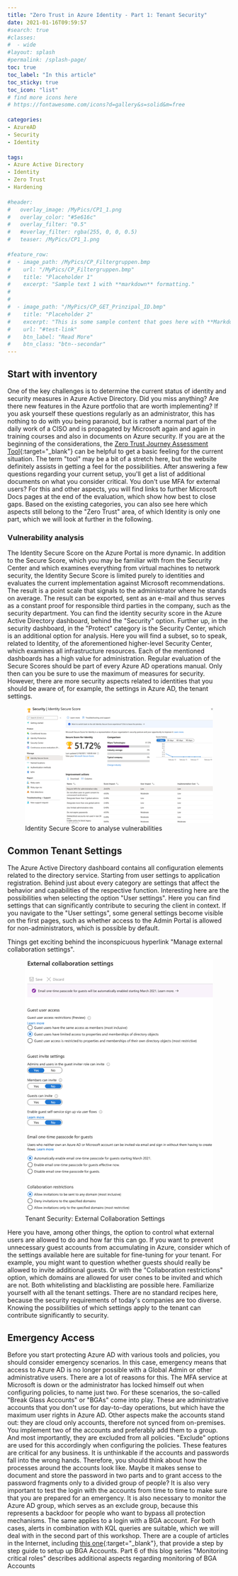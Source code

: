 ```yaml
---
title: "Zero Trust in Azure Identity - Part 1: Tenant Security"
date: 2021-01-16T09:59:57
#search: true
#classes:
#  - wide
#layout: splash
#permalink: /splash-page/
toc: true
toc_label: "In this article"
toc_sticky: true
toc_icon: "list"
# find more icons here
# https://fontawesome.com/icons?d=gallery&s=solid&m=free

categories:
- AzureAD
- Security
- Identity

tags:
- Azure Active Directory
- Identity
- Zero Trust
- Hardening

#header:
#   overlay_image: /MyPics/CP1_1.png
#   overlay_color: "#5e616c"
#   overlay_filter: "0.5"
#   #overlay_filter: rgba(255, 0, 0, 0.5)
#   teaser: /MyPics/CP1_1.png
   
#feature_row:
#  - image_path: /MyPics/CP_Filtergruppen.bmp
#    url: "/MyPics/CP_Filtergruppen.bmp"
#    title: "Placeholder 1"
#    excerpt: "Sample text 1 with **markdown** formatting."
#
#
#  - image_path: "/MyPics/CP_GET_Prinzipal_ID.bmp"
#    title: "Placeholder 2"
#    excerpt: "This is some sample content that goes here with **Markdown** formatting."
#    url: "#test-link"
#    btn_label: "Read More"
#    btn_class: "btn--secondar"
---
```


## Start with inventory

One of the key challenges is to determine the current status of identity and security measures in Azure Active Directory. Did you miss anything? Are there new features in the Azure portfolio that are worth implementing? If you ask yourself these questions regularly as an administrator, this has nothing to do with you being paranoid, but is rather a normal part of the daily work of a CISO and is propagated by Microsoft again and again in training courses and also in documents on Azure security.
If you are at the beginning of the considerations, the [Zero Trust Journey Assessment Tool](https://www.microsoft.com/security/blog/2020/04/02/announcing-microsoft-zero-trust-assessment-tool/){:target="_blank"} can be helpful to get a basic feeling for the current situation.
The term "tool" may be a bit of a stretch here, but the website definitely assists in getting a feel for the possibilities. After answering a few questions regarding your current setup, you'll get a list of additional documents on what you consider critical. You don't use MFA for external users? For this and other aspects, you will find links to further Microsoft Docs pages at the end of the evaluation, which show how best to close gaps.
Based on the existing categories, you can also see here which aspects still belong to the "Zero Trust" area, of which Identity is only one part, which we will look at further in the following.

### Vulnerability analysis

The Identity Secure Score on the Azure Portal is more dynamic. In addition to the Secure Score, which you may be familiar with from the Security Center and which examines everything from virtual machines to network security, the Identity Secure Score is limited purely to identities and evaluates the current implementation against Microsoft recommendations. The result is a point scale that signals to the administrator where he stands on average. The result can be exported, sent as an e-mail and thus serves as a constant proof for responsible third parties in the company, such as the security department. You can find the identity security score in the Azure Active Directory dashboard, behind the "Security" option.
Further up, in the security dashboard, in the "Protect" category is the Security Center, which is an additional option for analysis. Here you will find a subset, so to speak, related to Identity, of the aforementioned higher-level Security Center, which examines all infrastructure resources.
Each of the mentioned dashboards has a high value for administration. Regular evaluation of the Secure Scores should be part of every Azure AD operations manual. Only then can you be sure to use the maximum of measures for security. However, there are more security aspects related to identities that you should be aware of, for example, the settings in Azure AD, the tenant settings.

<figure class="medium">
  <a href="/MyPics/2021-01-14-ZeroTrust_Tenant_Security_II.png"><img src="/MyPics/2021-01-14-ZeroTrust_Tenant_Security_II.png"></a>
  <figcaption>Identity Secure Score to analyse vulnerabilities</figcaption>
</figure>

## Common Tenant Settings

The Azure Active Directory dashboard contains all configuration elements related to the directory service. Starting from user settings to application registration. Behind just about every category are settings that affect the behavior and capabilities of the respective function. Interesting here are the possibilities when selecting the option "User settings". Here you can find settings that can significantly contribute to securing the client in context. If you navigate to the "User settings", some general settings become visible on the first pages, such as whether access to the Admin Portal is allowed for non-administrators, which is possible by default.

Things get exciting behind the inconspicuous hyperlink "Manage external collaboration settings".
<figure class="medium">
  <a href="/MyPics/2021-01-14-ZeroTrust_Tenant_Security_I.png"><img src="/MyPics/2021-01-14-ZeroTrust_Tenant_Security_I.png"></a>
  <figcaption>Tenant Security: External Collaboration Settings</figcaption>
</figure>
Here you have, among other things, the option to control what external users are allowed to do and how far this can go. If you want to prevent unnecessary guest accounts from accumulating in Azure, consider which of the settings available here are suitable for fine-tuning for your tenant. For example, you might want to question whether guests should really be allowed to invite additional guests. Or with the "Collaboration restrictions" option, which domains are allowed for user cones to be invited and which are not. Both whitelisting and blacklisting are possible here.
Familiarize yourself with all the tenant settings. There are no standard recipes here, because the security requirements of today's companies are too diverse. Knowing the possibilities of which settings apply to the tenant can contribute significantly to security.

## Emergency Access

Before you start protecting Azure AD with various tools and policies, you should consider emergency scenarios. In this case, emergency means that access to Azure AD is no longer possible with a Global Admin or other administrative users. There are a lot of reasons for this. The MFA service at Microsoft is down or the administrator has locked himself out when configuring policies, to name just two. For these scenarios, the so-called "Break Glass Accounts" or "BGAs" come into play. These are administrative accounts that you don't use for day-to-day operations, but which have the maximum user rights in Azure AD. Other aspects make the accounts stand out: they are cloud only accounts, therefore not synced from on-premises. You implement two of the accounts and preferably add them to a group. And most importantly, they are excluded from all policies. "Exclude" options are used for this accordingly when configuring the policies. These features are critical for any business. It is unthinkable if the accounts and passwords fall into the wrong hands. Therefore, you should think about how the processes around the accounts look like. Maybe it makes sense to document and store the password in two parts and to grant access to the password fragments only to a divided group of people? It is also very important to test the login with the accounts from time to time to make sure that you are prepared for an emergency. It is also necessary to monitor the Azure AD group, which serves as an exclude group, because this represents a backdoor for people who want to bypass all protection mechanisms. The same applies to a login with a BGA account. For both cases, alerts in combination with KQL queries are suitable, which we will deal with in the second part of this workshop. There are a couple of articles in the Internet, including [this one](https://docs.microsoft.com/de-de/azure/active-directory/users-groups-roles/directory-emergency-access){:target="_blank"}, that provide a step by step guide to setup up BGA Accounts.
Part 6 of this blog series "Monitoring critical roles" describes additional aspects regarding monitoring of BGA Accounts

